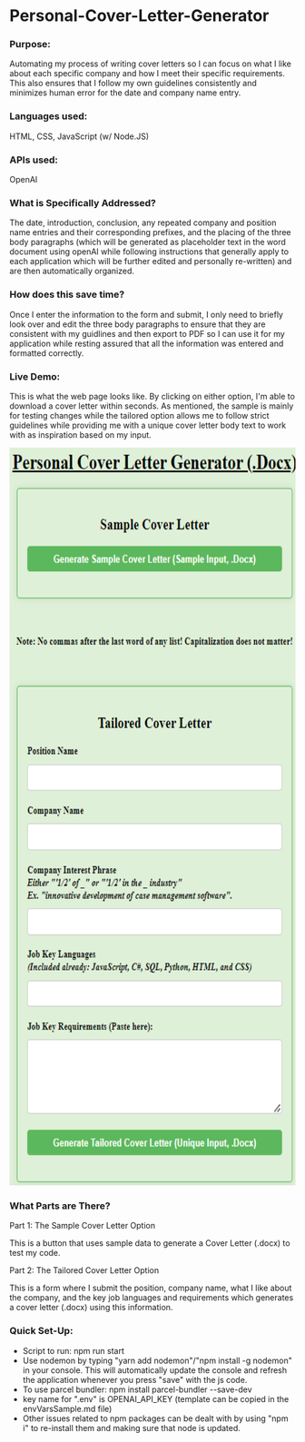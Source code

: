 # Personal-Cover-Letter-Generator

### Purpose: 

Automating my process of writing cover letters so I can focus on what I like about each specific company and how I meet their specific requirements. This also ensures that I follow my own guidelines consistently and minimizes human error for the date and company name entry.

### Languages used: 

HTML, CSS, JavaScript (w/ Node.JS) 

### APIs used:

OpenAI

### What is Specifically Addressed?

The date, introduction, conclusion, any repeated company and position name entries and their corresponding prefixes, and the placing of the three body paragraphs (which will be generated as placeholder text in the word document using openAI while following instructions that generally apply to each application which will be further edited and personally re-written) and are then automatically organized.

### How does this save time?

Once I enter the information to the form and submit, I only need to briefly look over and edit the three body paragraphs to ensure that they are consistent with my guidlines and then export to PDF so I can use it for my application while resting assured that all the information was entered and formatted correctly. 

### Live Demo:

This is what the web page looks like. By clicking on either option, I'm able to download a cover letter within seconds. As mentioned, the sample is mainly for testing changes while the tailored option allows me to follow strict guidelines while providing me with a unique cover letter body text to work with as inspiration based on my input.

<p align="left">
  <img src="images/generator_site_demo.png" width="1000" height="1300" title="Cover Letter Generator Page">
</p>

### What Parts are There?

Part 1: The Sample Cover Letter Option

This is a button that uses sample data to generate a Cover Letter (.docx) to test my code.

Part 2: The Tailored Cover Letter Option

This is a form where I submit the position, company name, what I like about the company, and the key job languages and requirements which generates a cover letter (.docx) using this information.

### Quick Set-Up:

- Script to run: npm run start
- Use nodemon by typing "yarn add nodemon"/"npm install -g nodemon" in your console. This will automatically update the console and refresh the application whenever you press "save" with the js code.
- To use parcel bundler: npm install parcel-bundler --save-dev 
- key name for ".env" is OPENAI_API_KEY (template can be copied in the envVarsSample.md file)
- Other issues related to npm packages can be dealt with by using "npm i" to re-install them and making sure that node is updated.